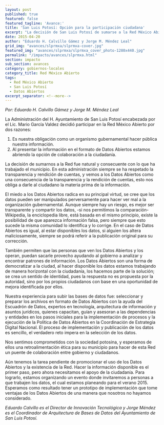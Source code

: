 ```yaml
---
layout: post
published: true
featured: false
featured_tagline: 'Avance:'
title: 'San Luis Potosí: Opción para la participación ciudadana'
excerpt: "La decisión de San Luis Potosí de sumarse a la Red México Abierto fue natural y consecuente con lo que ha trabajado el municipio en temas de transparencia y rendición de cuentas."
date: 2015-04-20
author: "Eduardo H. Calvillo Gámez y Jorge M. Méndez Leal"
grid_img: "avances/slprmxa/slprmxa-cover.jpg"
featured_img: "avances/slprmxa/slprmxa_cover_photo-1280x440.jpg"
permalink: "/impacto/avances/slprmxa.html"
section: impacto
sub_section: avances
category: gobiernos-locales
category_title: Red México Abierto
tags:
  - Red México Abierto
  - San Luis Potosí
  - Datos Abiertos
excerpt_separator: <!--more-->
---
```


*Por: Eduardo H. Calvillo Gámez y Jorge M. Méndez Leal*

La Administración del H. Ayuntamiento de San Luis Potosí encabezada por el Lic. Mario García Valdez decidió participar en la Red México Abierto por dos razones:
1. Es nuestra obligación como un organismo gubernamental hacer pública nuestra información.
2. Al presentar la información en el formato de Datos Abiertos estamos abriendo la opción de colaboración a la ciudadanía.

<!--more-->

La decisión de sumarnos a la Red fue natural y consecuente con lo que ha trabajado el municipio. En esta administración siempre se ha respetado la transparencia y rendición de cuentas, y vemos a los Datos Abiertos como una consecuencia de la transparencia y la rendición de cuentas, esto nos obliga a darle al ciudadano la materia prima de la información.

El miedo a los Datos Abiertos radica en su principal virtud, se cree que los datos pueden ser manipulados perversamente para hacer ver mal a la organización gubernamental. Aunque siempre hay un riesgo, es mejor ser transparente y compartir los datos, -si nos permitimos la comparación- Wikipedia, la enciclopedia libre, está basada en el mismo principio, existe la posibilidad de que aparezca información falsa, pero siempre que esto sucede la misma comunidad lo identifica y lo corrige. En el caso de Datos Abiertos es igual, al estar disponibles los datos, si alguien los altera maliciosamente, siempre se podrá referir a la publicación original para su corrección.

También permiten que las personas que ven los Datos Abiertos y los operan, puedan sacarle provecho ayudando al gobierno a analizar y encontrar patrones de información. Los Datos Abiertos son una forma de democratizar a la ciudad, al hacer disponible los datos estamos trabajando de manera horizontal con la ciudadanía, los hacemos parte de la solución; se crea un sentido de identidad, pues la respuesta no es propuesta por la autoridad, sino por los propios ciudadanos con base en una oportunidad de mejora identificada por ellos.

Nuestra experiencia para subir las bases de datos fue: seleccionar y preparar los archivos en formato de Datos Abiertos con la ayuda del Escuadrón de Datos, expertos en tecnología, arquitectura de información y asuntos jurídicos, quienes capacitan, guían y asesoran a las dependencias y entidades en los pasos iniciales para la implementación de procesos y la ejecución de la Política de Datos Abiertos en la Coordinación de Estrategia Digital Nacional. El proceso de implementación y publicación de los datos es sencillo, el verdadero reto impera en la selección de los datos.

Nos sentimos comprometidos con la sociedad potosina, y esperamos de ellos una retroalimentación ética para su municipio para hacer de esta Red un puente de colaboración entre gobierno y ciudadanos.

Aún tenemos la tarea pendiente de promocionar el uso de los Datos Abiertos y la existencia de la Red.
Hacer la información disponible es el primer paso, pero ahora necesitamos el apoyo de la ciudadanía.
Para lograrlo, estamos organizando un evento donde invitaremos a personas a que trabajen los datos, el cual estamos planeando para el verano 2015. Esperamos como resultado tener un prototipo de implementación que tome ventajas de los Datos Abiertos de una manera que nosotros no hayamos considerado.


*Eduardo Calvillo es el Director de Innovación Tecnológica y Jorge Méndez es el Coordinador de Arquitectura de Bases de Datos del Ayuntamiento de San Luis Potosí.*
